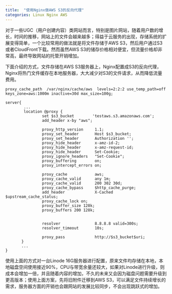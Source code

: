 ```yaml
---
title:  "使用Nginx做AWS S3的反向代理"
categories: Linux Nginx AWS
---
```


对于一些UGC（用户创建内容）类网站而言，特别是图片网站，随着用户数的增长，时间的推移，网站上的文件会越来越多；得益于云服务的出现，存储系统的扩展变得简单，一个比较常用的做法就是将文件存储于AWS S3，然后用户通过S3或者CloudFront下载。然而虽然AWS S3的储存价格相对便宜，但流量价格却非常高，最终导致网站的托管开销增加。

下面介绍的方式，文件存储在AWS S3服务器上，Nginx配置成S3的反向代理，Nginx将热门文件缓存在本地服务器，大大减少对S3的文件请求，从而降低流量费用。

```
proxy_cache_path  /var/nginx/cache/aws  levels=2:2:2 use_temp_path=off keys_zone=aws:1000m inactive=30d max_size=100g;

server{
        ...
        location @proxy {
                set $s3_bucket        'testaws.s3.amazonaws.com';
                add_header x-by "aws";

                proxy_http_version     1.1;
                proxy_set_header       Host $s3_bucket;
                proxy_set_header       Authorization '';
                proxy_hide_header      x-amz-id-2;
                proxy_hide_header      x-amz-request-id;
                proxy_hide_header      Set-Cookie;
                proxy_ignore_headers   "Set-Cookie";
                proxy_buffering        on;
                proxy_intercept_errors on;

                proxy_cache            aws;
                proxy_cache_valid      any 1m;
                proxy_cache_valid      200 302 30d;
                proxy_cache_bypass     $http_cache_purge;
                add_header             X-Cached $upstream_cache_status;
                proxy_cache_lock on;
                proxy_buffer_size 128k;
                proxy_buffers 200 128k;


                resolver               8.8.8.8 valid=300s;
                resolver_timeout       10s;

                proxy_pass             http://$s3_bucket$uri;
       }
       ...
}
```

使用上面的方式对一台Linode 16G服务器进行配置，原来文件均存储在本地，本地磁盘空间使用接近90%，CPU与带宽余量还较大，如果对Linode进行升级，则成本会增加一倍，并且随着内容的增加，不久的未来又会因为磁盘问题需要升级到更高版本；使用上面方案，先将旧附件迁移到AWS S3，可以满足文件持续增长的需求，服务器方面的开销也会跟网站的发展比较同步，不会出现跳跃式的增加。
